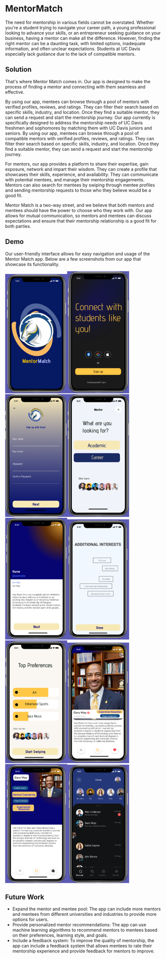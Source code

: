 # MentorMatch
The need for mentorship in various fields cannot be overstated. Whether you're a student trying to navigate your career path, a young professional looking to advance your skills, or an entrepreneur seeking guidance on your business, having a mentor can make all the difference. However, finding the right mentor can be a daunting task, with limited options, inadequate information, and often unclear expectations. Students at UC Davis especially lack guidance due to the lack of compatible mentors.

## Solution
That's where Mentor Match comes in. Our app is designed to make the process of finding a mentor and connecting with them seamless and effective. 

By using our app, mentees can browse through a pool of mentors with verified profiles, reviews, and ratings. They can filter their search based on specific skills, industry, and location. Once they find a suitable mentor, they can send a request and start the mentorship journey. 
Our app currently is specifically designed to address the mentorship needs of UC Davis freshmen and sophomores by matching them with UC Davis juniors and seniors. By using our app, mentees can browse through a pool of compatible mentors with verified profiles, reviews, and ratings. They can filter their search based on specific skills, industry, and location. Once they find a suitable mentor, they can send a request and start the mentorship journey.

For mentors, our app provides a platform to share their expertise, gain exposure, network and impart their wisdom. They can create a profile that showcases their skills, experience, and availability. They can communicate with potential mentees, and manage their mentorship engagements. Mentors can also search for mentees by swiping through mentee profiles and sending mentorship requests to those who they believe would be a good fit.

Mentor Match is a two-way street, and we believe that both mentors and mentees should have the power to choose who they work with. Our app allows for mutual communication, so mentors and mentees can discuss expectations and ensure that their mentorship relationship is a good fit for both parties.
 
## Demo
Our user-friendly interface allows for easy navigation and usage of the Mentor Match app. Below are a few screenshots from our app that showcase its functionality.

<img src="imgs/mm1.png" width="200"><img src="imgs/mm2.png" width="200">
<img src="imgs/mm3.png" width="200"><img src="imgs/mm4.png" width="200">
<img src="imgs/mm5.png" width="200"><img src="imgs/mm6.png" width="200">
<img src="imgs/mm7.png" width="200"><img src="imgs/mm8.png" width="200">
<img src="imgs/mm9.png" width="200"><img src="imgs/mm10.png" width="200">


## Future Work
- Expand the mentor and mentee pool: The app can include more mentors and mentees from different universities and industries to provide more options for users.
- Provide personalized mentor recommendations: The app can use machine learning algorithms to recommend mentors to mentees based on their preferences, learning style, and goals.
- Include a feedback system: To improve the quality of mentorship, the app can include a feedback system that allows mentees to rate their mentorship experience and provide feedback for mentors to improve.
